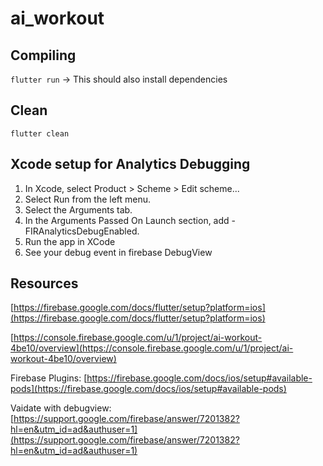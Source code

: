 # ai_workout

## Compiling 
```flutter run``` -> This should also install dependencies 

## Clean 
```flutter clean``` 

## Xcode setup for Analytics Debugging
1. In Xcode, select Product > Scheme > Edit scheme...
2. Select Run from the left menu.
3. Select the Arguments tab.
4. In the Arguments Passed On Launch section, add -FIRAnalyticsDebugEnabled.
5. Run the app in XCode 
6. See your debug event in firebase DebugView


## Resources  
[https://firebase.google.com/docs/flutter/setup?platform=ios](https://firebase.google.com/docs/flutter/setup?platform=ios)

[https://console.firebase.google.com/u/1/project/ai-workout-4be10/overview](https://console.firebase.google.com/u/1/project/ai-workout-4be10/overview)

Firebase Plugins: [https://firebase.google.com/docs/ios/setup#available-pods](https://firebase.google.com/docs/ios/setup#available-pods)

Vaidate with debugview: [https://support.google.com/firebase/answer/7201382?hl=en&utm_id=ad&authuser=1](https://support.google.com/firebase/answer/7201382?hl=en&utm_id=ad&authuser=1)